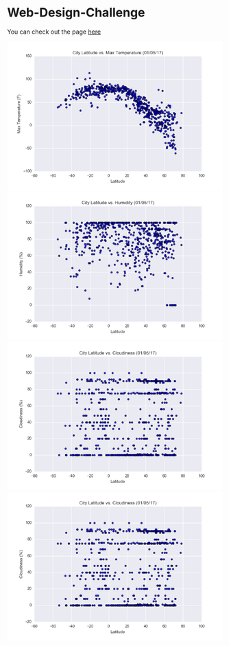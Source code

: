 # Web-Design-Challenge

You can check out the page [here](https://veraroberto.github.io/Web-Design-Challenge/index.html)

<img src="Resources/assets/images/Fig1.png" alt="Max Temp">

<img src="Resources/assets/images/Fig2.png" alt="Humidity">

<img src="Resources/assets/images/Fig3.png" alt="Cloudiness">

<img src="Resources/assets/images/Fig3.png" alt="Wind Speed">
